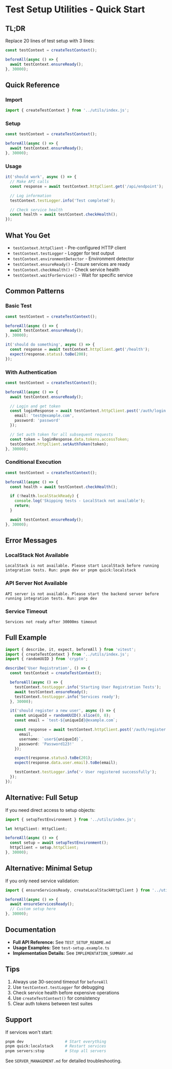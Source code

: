 # Test Setup Utilities - Quick Start

## TL;DR

Replace 20 lines of test setup with 3 lines:

```typescript
const testContext = createTestContext();

beforeAll(async () => {
  await testContext.ensureReady();
}, 30000);
```

## Quick Reference

### Import
```typescript
import { createTestContext } from '../utils/index.js';
```

### Setup
```typescript
const testContext = createTestContext();

beforeAll(async () => {
  await testContext.ensureReady();
}, 30000);
```

### Usage
```typescript
it('should work', async () => {
  // Make API calls
  const response = await testContext.httpClient.get('/api/endpoint');

  // Log information
  testContext.testLogger.info('Test completed');

  // Check service health
  const health = await testContext.checkHealth();
});
```

## What You Get

- `testContext.httpClient` - Pre-configured HTTP client
- `testContext.testLogger` - Logger for test output
- `testContext.environmentDetector` - Environment detector
- `testContext.ensureReady()` - Ensure services are ready
- `testContext.checkHealth()` - Check service health
- `testContext.waitForService()` - Wait for specific service

## Common Patterns

### Basic Test
```typescript
const testContext = createTestContext();

beforeAll(async () => {
  await testContext.ensureReady();
}, 30000);

it('should do something', async () => {
  const response = await testContext.httpClient.get('/health');
  expect(response.status).toBe(200);
});
```

### With Authentication
```typescript
const testContext = createTestContext();

beforeAll(async () => {
  await testContext.ensureReady();

  // Login and get token
  const loginResponse = await testContext.httpClient.post('/auth/login', {
    email: 'test@example.com',
    password: 'password'
  });

  // Set auth token for all subsequent requests
  const token = loginResponse.data.tokens.accessToken;
  testContext.httpClient.setAuthToken(token);
}, 30000);
```

### Conditional Execution
```typescript
const testContext = createTestContext();

beforeAll(async () => {
  const health = await testContext.checkHealth();

  if (!health.localStackReady) {
    console.log('Skipping tests - LocalStack not available');
    return;
  }

  await testContext.ensureReady();
}, 30000);
```

## Error Messages

### LocalStack Not Available
```
LocalStack is not available. Please start LocalStack before running
integration tests. Run: pnpm dev or pnpm quick:localstack
```

### API Server Not Available
```
API server is not available. Please start the backend server before
running integration tests. Run: pnpm dev
```

### Service Timeout
```
Services not ready after 30000ms timeout
```

## Full Example

```typescript
import { describe, it, expect, beforeAll } from 'vitest';
import { createTestContext } from '../utils/index.js';
import { randomUUID } from 'crypto';

describe('User Registration', () => {
  const testContext = createTestContext();

  beforeAll(async () => {
    testContext.testLogger.info('Starting User Registration Tests');
    await testContext.ensureReady();
    testContext.testLogger.info('Services ready');
  }, 30000);

  it('should register a new user', async () => {
    const uniqueId = randomUUID().slice(0, 8);
    const email = `test-${uniqueId}@example.com`;

    const response = await testContext.httpClient.post('/auth/register', {
      email,
      username: `user${uniqueId}`,
      password: 'Password123!'
    });

    expect(response.status).toBe(201);
    expect(response.data.user.email).toBe(email);

    testContext.testLogger.info('✓ User registered successfully');
  });
});
```

## Alternative: Full Setup

If you need direct access to setup objects:

```typescript
import { setupTestEnvironment } from '../utils/index.js';

let httpClient: HttpClient;

beforeAll(async () => {
  const setup = await setupTestEnvironment();
  httpClient = setup.httpClient;
}, 30000);
```

## Alternative: Minimal Setup

If you only need service validation:

```typescript
import { ensureServicesReady, createLocalStackHttpClient } from '../utils/index.js';

beforeAll(async () => {
  await ensureServicesReady();
  // Custom setup here
}, 30000);
```

## Documentation

- **Full API Reference:** See `TEST_SETUP_README.md`
- **Usage Examples:** See `test-setup.example.ts`
- **Implementation Details:** See `IMPLEMENTATION_SUMMARY.md`

## Tips

1. Always use 30-second timeout for `beforeAll`
2. Use `testContext.testLogger` for debugging
3. Check service health before expensive operations
4. Use `createTestContext()` for consistency
5. Clear auth tokens between test suites

## Support

If services won't start:
```bash
pnpm dev                  # Start everything
pnpm quick:localstack     # Restart services
pnpm servers:stop         # Stop all servers
```

See `SERVER_MANAGEMENT.md` for detailed troubleshooting.
